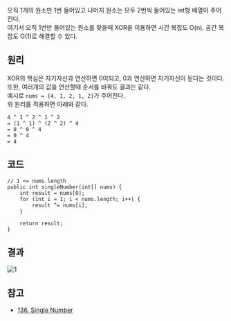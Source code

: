 오직 1개의 원소만 1번 들어있고 나머지 원소는 모두 2번씩 들어있는 int형 배열이 주어진다.   
여기서 오직 1번만 들어있는 원소를 찾을때 XOR을 이용하면 시간 복잡도 O(n), 공간 복잡도 O(1)로 해결할 수 있다.   

## 원리
XOR의 핵심은 자기자신과 연산하면 0이되고, 0과 연산하면 자기자신이 된다는 것이다.   
또한, 여러개의 값을 연산할때 순서를 바꿔도 결과는 같다.   
예시로 ```nums = {4, 1, 2, 1, 2}```가 주어진다.   
위 원리를 적용하면 아래와 같다.   
```
4 ^ 1 ^ 2 ^ 1 ^ 2
= (1 ^ 1) ^ (2 ^ 2) ^ 4
= 0 ^ 0 ^ 4
= 0 ^ 4
= 4
```

## 코드
```
// 1 <= nums.length
public int singleNumber(int[] nums) {
    int result = nums[0];
    for (int i = 1; i < nums.length; i++) {
        result ^= nums[i];
    }

    return result;
}
```

## 결과
![1](https://raw.githubusercontent.com/smpark1020/tistory/master/%EC%9E%90%EB%A3%8C%EA%B5%AC%EC%A1%B0%20%26%20%EC%95%8C%EA%B3%A0%EB%A6%AC%EC%A6%98/XOR%EC%9D%84%20%EC%9D%B4%EC%9A%A9%ED%95%9C%20%EC%9C%A0%EC%9D%BC%ED%95%9C%20%EC%88%AB%EC%9E%90%20%EC%B0%BE%EA%B8%B0/1.PNG)

## 참고
* [136. Single Number](https://leetcode.com/problems/single-number/)